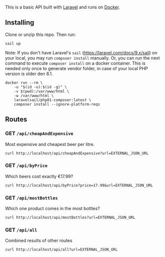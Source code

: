 This is a basic API built with [Laravel](https://laravel.com) and runs on [Docker](https://docker.com). 

## Installing

Clone or unzip this repo. Then run:

    sail up

Note: If you don't have Laravel's `sail` (https://laravel.com/docs/9.x/sail) on your local, you may run `compsoer install` manually. Or, you can run the next command to execute `composer install` on a docker container. This is needed only once to generate vendor folder, in case of your local PHP version is older den 8.1.

    docker run --rm \
        -u "$(id -u):$(id -g)" \
        -v $(pwd):/var/www/html \
        -w /var/www/html \
        laravelsail/php81-composer:latest \
        composer install --ignore-platform-reqs

## Routes

### GET `/api/cheapAndExpensive`
Most expensive and cheapest beer per litre.

    curl http://localhost/api/cheapAndExpensive?url=EXTERNAL_JSON_URL

### GET `/api/byPrice`
Which beers cost exactly €17.99?

    curl http://localhost/api/byPrice?price=17.99&url=EXTERNAL_JSON_URL

### GET `/api/mostBottles`
Which one product comes in the most bottles?

    curl http://localhost/api/mostBottles?url=EXTERNAL_JSON_URL

### GET `/api/all`
Combined results of other routes

    curl http://localhost/api/all?url=EXTERNAL_JSON_URL
